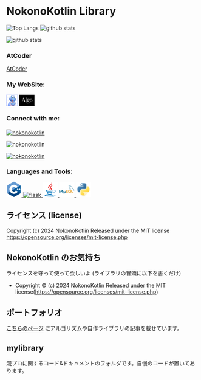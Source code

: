 # NokonoKotlin Library


<!-- github ステータス -->
<p align="left">
	 <img alt="Top Langs" height="160px" src="https://github-readme-stats.vercel.app/api/top-langs/?username=NokonoKotlin&layout=compact&count_private=true&show_icons=true&theme=tokyonight" />
	<img alt="github stats" height="160px" src="https://github-readme-stats.vercel.app/api?username=NokonoKotlin&theme=tokyonight&show_icons=ture" />
</p>

<p align="left">
	<img alt="github stats" height="100px" src="https://github-profile-trophy.vercel.app/?username=NokonoKotlin&theme=tokyonight&column=7" />
</p>



<h3>AtCoder</h3>
<p>
    <a href = "https://atcoder.jp/users/NokonoKotlin" > AtCoder </a>
</p>


<h3 align="left">My WebSite:</h3>
<p align="left">
	<a href="https://nokonokotlin.github.io/Home/index.html" target="blank"><img align="center"
	alt="nokonokotlin" height="30" width="30" src = "./static/images/NokonoKotlin.jpeg"></a>  
	<a href="https://nokonokotlin.github.io/Home/Contents/Study/index.html" target="blank"><img align="center"
	alt="nokonokotlin" height="30" width="40" src = "./static/images/Algo.jpeg"></a>
</p>





<h3 align="left">Connect with me:</h3>
<p align="left">
	<a href="https://twitter.com/nokonokotlin" target="blank"><img align="center" src="https://raw.githubusercontent.com/rahuldkjain/github-profile-readme-generator/master/src/images/icons/Social/twitter.svg" alt="nokonokotlin" height="30" width="40" /></a>
</p>




<p align="left"> <img src="https://komarev.com/ghpvc/?username=nokonokotlin&label=Profile%20views&color=0e75b6&style=flat" alt="nokonokotlin" /> </p>

<p align="left"> <a href="https://twitter.com/nokonokotlin" target="blank"><img src="https://img.shields.io/twitter/follow/nokonokotlin?logo=twitter&style=for-the-badge" alt="nokonokotlin" /></a> </p>







<h3 align="left">Languages and Tools:</h3>
<p align="left"> 
	<a href="https://www.w3schools.com/cpp/" target="_blank" rel="noreferrer"> <img src="https://raw.githubusercontent.com/devicons/devicon/master/icons/cplusplus/cplusplus-original.svg" alt="cplusplus" width="40" height="40"/> </a> <a href="https://flask.palletsprojects.com/" target="_blank" rel="noreferrer"> <img src="https://www.vectorlogo.zone/logos/pocoo_flask/pocoo_flask-icon.svg" alt="flask" width="40" height="40"/> </a> 
	<a href="https://www.java.com" target="_blank" rel="noreferrer"> <img src="https://raw.githubusercontent.com/devicons/devicon/master/icons/java/java-original.svg" alt="java" width="40" height="40"/> </a> <a href="https://www.mysql.com/" target="_blank" rel="noreferrer"> <img src="https://raw.githubusercontent.com/devicons/devicon/master/icons/mysql/mysql-original-wordmark.svg" alt="mysql" width="40" height="40"/> </a> 
	<a href="https://www.python.org" target="_blank" rel="noreferrer"> <img src="https://raw.githubusercontent.com/devicons/devicon/master/icons/python/python-original.svg" alt="python" width="40" height="40"/> </a> 
</p>


## ライセンス (license)
Copyright (c) 2024 NokonoKotlin
Released under the MIT license
https://opensource.org/licenses/mit-license.php


## NokonoKotlin のお気持ち
ライセンスを守って使って欲しいよ (ライブラリの冒頭に以下を書くだけ)
- Copyright ©️ (c) 2024 NokonoKotlin Released under the MIT license(https://opensource.org/licenses/mit-license.php)



## ポートフォリオ

<a href = "https://nokonokotlin.github.io/Home/Contents/Study/index.html">こちらのページ</a> にアルゴリズムや自作ライブラリの記事を載せています。


## mylibrary

競プロに関するコード&ドキュメントのフォルダです。自慢のコードが置いてあります。


